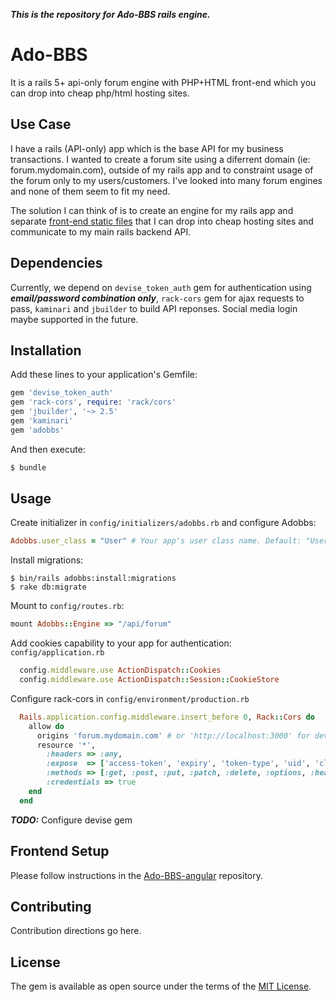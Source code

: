***This is the repository for Ado-BBS rails engine.***

# Ado-BBS
It is a rails 5+ api-only forum engine with PHP+HTML front-end which you can drop into cheap php/html hosting sites.

## Use Case
I have a rails (API-only) app which is the base API for my business transactions. I wanted to create a forum site using a diferrent domain (ie: forum.mydomain.com), outside of my rails app and to constraint usage of the forum only to my users/customers. I've looked into many forum engines and none of them seem to fit my need.

The solution I can think of is to create an engine for my rails app and separate [front-end static files](https://github.com/adonespitogo/Ado-BBS-angular) that I can drop into cheap hosting sites and communicate to my main rails backend API.

## Dependencies
Currently, we depend on `devise_token_auth` gem for authentication using ***email/password combination only***, `rack-cors` gem for ajax requests to pass, `kaminari` and `jbuilder` to build API reponses. Social media login maybe supported in the future.

## Installation
Add these lines to your application's Gemfile:

```ruby
gem 'devise_token_auth'
gem 'rack-cors', require: 'rack/cors'
gem 'jbuilder', '~> 2.5'
gem 'kaminari'
gem 'adobbs'
```

And then execute:
```bash
$ bundle
```
## Usage
Create initializer in `config/initializers/adobbs.rb` and configure Adobbs:
```ruby
Adobbs.user_class = "User" # Your app's user class name. Default: "User"
```

Install migrations:
```shell
$ bin/rails adobbs:install:migrations
$ rake db:migrate
```

Mount to `config/routes.rb`:
```ruby
mount Adobbs::Engine => "/api/forum"
```

Add cookies capability to your app for authentication:
`config/application.rb`
```ruby
  config.middleware.use ActionDispatch::Cookies
  config.middleware.use ActionDispatch::Session::CookieStore 
```

Configure rack-cors in `config/environment/production.rb`
```ruby
  Rails.application.config.middleware.insert_before 0, Rack::Cors do
    allow do
      origins 'forum.mydomain.com' # or 'http://localhost:3000' for development.rb
      resource '*',
        :headers => :any,
        :expose  => ['access-token', 'expiry', 'token-type', 'uid', 'client'],
        :methods => [:get, :post, :put, :patch, :delete, :options, :head],
        :credentials => true
    end
  end
```

***TODO:*** Configure devise gem

## Frontend Setup

Please follow instructions in the [Ado-BBS-angular](https://github.com/adonespitogo/Ado-BBS-angular) repository.

## Contributing
Contribution directions go here.

## License
The gem is available as open source under the terms of the [MIT License](http://opensource.org/licenses/MIT).

